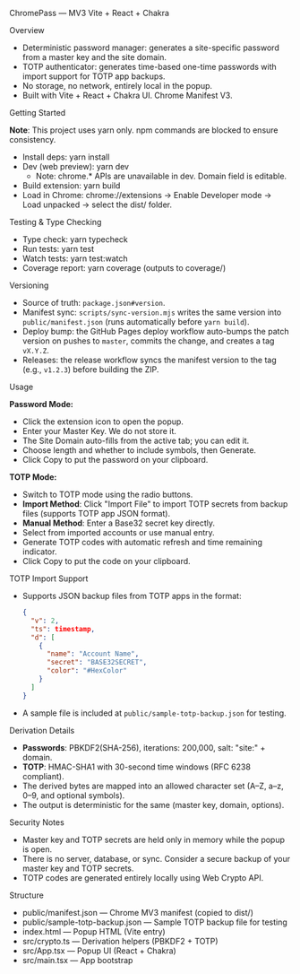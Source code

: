 ChromePass — MV3 Vite + React + Chakra

Overview

- Deterministic password manager: generates a site-specific password from a master key and the site domain.
- TOTP authenticator: generates time-based one-time passwords with import support for TOTP app backups.
- No storage, no network, entirely local in the popup.
- Built with Vite + React + Chakra UI. Chrome Manifest V3.

Getting Started

**Note**: This project uses yarn only. npm commands are blocked to ensure consistency.

- Install deps: yarn install
- Dev (web preview): yarn dev
  - Note: chrome.\* APIs are unavailable in dev. Domain field is editable.
- Build extension: yarn build
- Load in Chrome: chrome://extensions → Enable Developer mode → Load unpacked → select the dist/ folder.

Testing & Type Checking

- Type check: yarn typecheck
- Run tests: yarn test
- Watch tests: yarn test:watch
- Coverage report: yarn coverage (outputs to coverage/)

Versioning

- Source of truth: `package.json#version`.
- Manifest sync: `scripts/sync-version.mjs` writes the same version into `public/manifest.json` (runs automatically before `yarn build`).
- Deploy bump: the GitHub Pages deploy workflow auto-bumps the patch version on pushes to `master`, commits the change, and creates a tag `vX.Y.Z`.
- Releases: the release workflow syncs the manifest version to the tag (e.g., `v1.2.3`) before building the ZIP.

Usage

**Password Mode:**

- Click the extension icon to open the popup.
- Enter your Master Key. We do not store it.
- The Site Domain auto-fills from the active tab; you can edit it.
- Choose length and whether to include symbols, then Generate.
- Click Copy to put the password on your clipboard.

**TOTP Mode:**

- Switch to TOTP mode using the radio buttons.
- **Import Method**: Click "Import File" to import TOTP secrets from backup files (supports TOTP app JSON format).
- **Manual Method**: Enter a Base32 secret key directly.
- Select from imported accounts or use manual entry.
- Generate TOTP codes with automatic refresh and time remaining indicator.
- Click Copy to put the code on your clipboard.

TOTP Import Support

- Supports JSON backup files from TOTP apps in the format:
  ```json
  {
    "v": 2,
    "ts": timestamp,
    "d": [
      {
        "name": "Account Name",
        "secret": "BASE32SECRET",
        "color": "#HexColor"
      }
    ]
  }
  ```
- A sample file is included at `public/sample-totp-backup.json` for testing.

Derivation Details

- **Passwords**: PBKDF2(SHA-256), iterations: 200,000, salt: "site:" + domain.
- **TOTP**: HMAC-SHA1 with 30-second time windows (RFC 6238 compliant).
- The derived bytes are mapped into an allowed character set (A–Z, a–z, 0–9, and optional symbols).
- The output is deterministic for the same (master key, domain, options).

Security Notes

- Master key and TOTP secrets are held only in memory while the popup is open.
- There is no server, database, or sync. Consider a secure backup of your master key and TOTP secrets.
- TOTP codes are generated entirely locally using Web Crypto API.

Structure

- public/manifest.json — Chrome MV3 manifest (copied to dist/)
- public/sample-totp-backup.json — Sample TOTP backup file for testing
- index.html — Popup HTML (Vite entry)
- src/crypto.ts — Derivation helpers (PBKDF2 + TOTP)
- src/App.tsx — Popup UI (React + Chakra)
- src/main.tsx — App bootstrap
